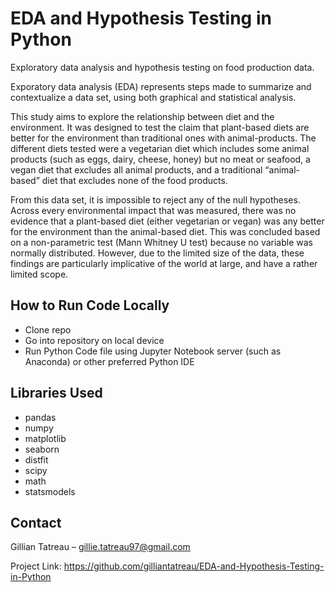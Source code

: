 # EDA and Hypothesis Testing in Python
Exploratory data analysis and hypothesis testing on food production data.

Exporatory data analysis (EDA) represents steps made to summarize and contextualize a data set, using both graphical and statistical analysis. 

This study aims to explore the relationship between diet and the environment. 
It was designed to test the claim that plant-based diets are better for the environment than traditional ones with animal-products. 
The different diets tested were a vegetarian diet which includes some animal products (such as eggs, dairy, cheese, honey) but no meat or seafood, a vegan diet that excludes all animal products, and a traditional “animal-based” diet that excludes none of the food products.

From this data set, it is impossible to reject any of the null hypotheses. 
Across every environmental impact that was measured, there was no evidence that a plant-based diet (either vegetarian or vegan) was any better for the environment than the animal-based diet. 
This was concluded based on a non-parametric test (Mann Whitney U test) because no variable was normally distributed.
However, due to the limited size of the data, these findings are particularly implicative of the world at large, and have a rather limited scope. 

## How to Run Code Locally
- Clone repo
- Go into repository on local device
- Run Python Code file using Jupyter Notebook server (such as Anaconda) or other preferred Python IDE

## Libraries Used
- pandas
- numpy
- matplotlib
- seaborn
- distfit
- scipy
- math
- statsmodels

## Contact
Gillian Tatreau – gillie.tatreau97@gmail.com

Project Link: https://github.com/gilliantatreau/EDA-and-Hypothesis-Testing-in-Python
